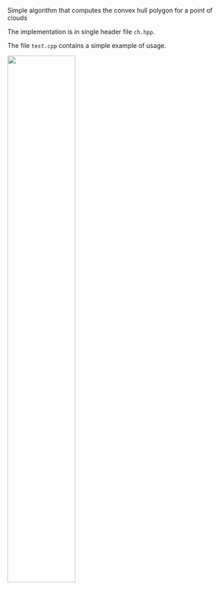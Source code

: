 Simple algorithm that computes the convex hull polygon for a point of clouds

The implementation is in single header file `ch.hpp`.

The file `test.cpp` contains a simple example of usage.

<img src="https://i.imgur.com/hF5TZUj.gif" width="55%">
